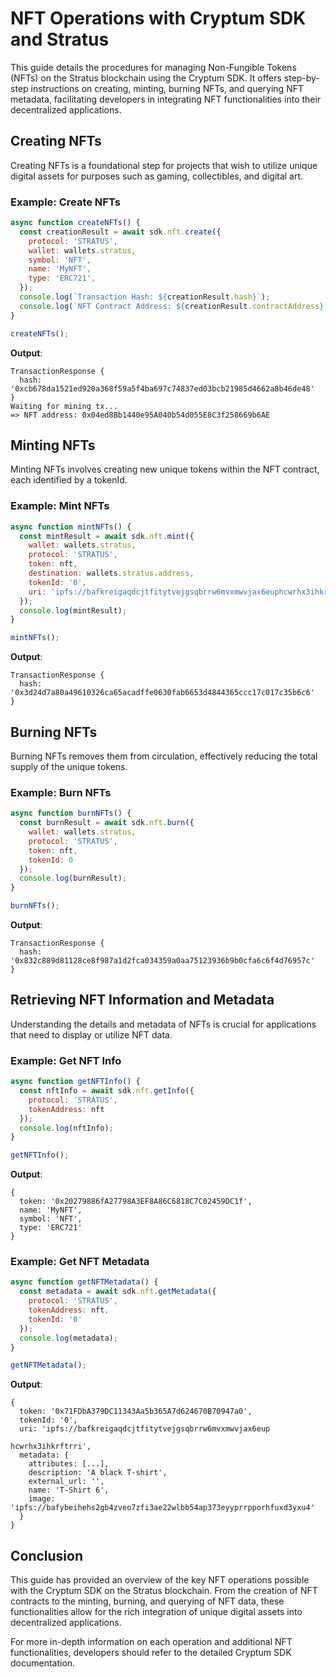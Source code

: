 # NFT Operations with Cryptum SDK and Stratus

This guide details the procedures for managing Non-Fungible Tokens (NFTs) on the Stratus blockchain using the Cryptum SDK. It offers step-by-step instructions on creating, minting, burning NFTs, and querying NFT metadata, facilitating developers in integrating NFT functionalities into their decentralized applications.

## Creating NFTs

Creating NFTs is a foundational step for projects that wish to utilize unique digital assets for purposes such as gaming, collectibles, and digital art.

### Example: Create NFTs

```javascript
async function createNFTs() {
  const creationResult = await sdk.nft.create({ 
    protocol: 'STRATUS',
    wallet: wallets.stratus, 
    symbol: 'NFT',
    name: 'MyNFT',
    type: 'ERC721',
  });
  console.log(`Transaction Hash: ${creationResult.hash}`);
  console.log(`NFT Contract Address: ${creationResult.contractAddress}`);
}

createNFTs();
```

**Output**:

```
TransactionResponse {
  hash: '0xcb678da1521ed920a368f59a5f4ba697c74837ed03bcb21985d4662a8b46de48'
}
Waiting for mining tx...
=> NFT address: 0x04ed8Bb1440e95A040b54d055E8C3f258669b6AE
```

## Minting NFTs

Minting NFTs involves creating new unique tokens within the NFT contract, each identified by a tokenId.

### Example: Mint NFTs

```javascript
async function mintNFTs() {
  const mintResult = await sdk.nft.mint({ 
    wallet: wallets.stratus, 
    protocol: 'STRATUS', 
    token: nft, 
    destination: wallets.stratus.address, 
    tokenId: '0', 
    uri: 'ipfs://bafkreigaqdcjtfitytvejgsqbrrw6mvxmwvjax6euphcwrhx3ihkrftrri' 
  });
  console.log(mintResult);
}

mintNFTs();
```

**Output**:

```
TransactionResponse {
  hash: '0x3d24d7a80a49610326ca65acadffe0630fab6653d4844365ccc17c017c35b6c6'
}
```

## Burning NFTs

Burning NFTs removes them from circulation, effectively reducing the total supply of the unique tokens.

### Example: Burn NFTs

```javascript
async function burnNFTs() {
  const burnResult = await sdk.nft.burn({ 
    wallet: wallets.stratus, 
    protocol: 'STRATUS', 
    token: nft, 
    tokenId: 0 
  });
  console.log(burnResult);
}

burnNFTs();
```

**Output**:

```
TransactionResponse {
  hash: '0x832c889d81128ce8f987a1d2fca034359a0aa75123936b9b0cfa6c6f4d76957c'
}
```

## Retrieving NFT Information and Metadata

Understanding the details and metadata of NFTs is crucial for applications that need to display or utilize NFT data.

### Example: Get NFT Info

```javascript
async function getNFTInfo() {
  const nftInfo = await sdk.nft.getInfo({ 
    protocol: 'STRATUS', 
    tokenAddress: nft 
  });
  console.log(nftInfo);
}

getNFTInfo();
```

**Output**:

```
{
  token: '0x20279886fA27798A3EF8A86C6818C7C02459DC1f',
  name: 'MyNFT',
  symbol: 'NFT',
  type: 'ERC721'
}
```

### Example: Get NFT Metadata

```javascript
async function getNFTMetadata() {
  const metadata = await sdk.nft.getMetadata({ 
    protocol: 'STRATUS', 
    tokenAddress: nft, 
    tokenId: '0' 
  });
  console.log(metadata);
}

getNFTMetadata();
```

**Output**:

```
{
  token: '0x71FDbA379DC11343Aa5b365A7d624670B70947a0',
  tokenId: '0',
  uri: 'ipfs://bafkreigaqdcjtfitytvejgsqbrrw6mvxmwvjax6eup

hcwrhx3ihkrftrri',
  metadata: {
    attributes: [...],
    description: 'A black T-shirt',
    external_url: '',
    name: 'T-Shirt 6',
    image: 'ipfs://bafybeihehs2gb4zveo7zfi3ae22wlbb54ap373eyyprrpporhfuxd3yxu4'
  }
}
```

## Conclusion

This guide has provided an overview of the key NFT operations possible with the Cryptum SDK on the Stratus blockchain. From the creation of NFT contracts to the minting, burning, and querying of NFT data, these functionalities allow for the rich integration of unique digital assets into decentralized applications.

For more in-depth information on each operation and additional NFT functionalities, developers should refer to the detailed Cryptum SDK documentation.

